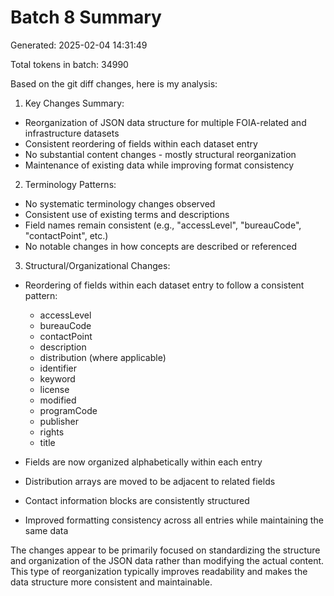 # Batch 8 Summary

Generated: 2025-02-04 14:31:49

Total tokens in batch: 34990

Based on the git diff changes, here is my analysis:

1. Key Changes Summary:
- Reorganization of JSON data structure for multiple FOIA-related and infrastructure datasets
- Consistent reordering of fields within each dataset entry
- No substantial content changes - mostly structural reorganization
- Maintenance of existing data while improving format consistency

2. Terminology Patterns:
- No systematic terminology changes observed
- Consistent use of existing terms and descriptions
- Field names remain consistent (e.g., "accessLevel", "bureauCode", "contactPoint", etc.)
- No notable changes in how concepts are described or referenced

3. Structural/Organizational Changes:
- Reordering of fields within each dataset entry to follow a consistent pattern:
  - accessLevel
  - bureauCode 
  - contactPoint
  - description
  - distribution (where applicable)
  - identifier
  - keyword
  - license
  - modified
  - programCode
  - publisher
  - rights
  - title

- Fields are now organized alphabetically within each entry
- Distribution arrays are moved to be adjacent to related fields
- Contact information blocks are consistently structured
- Improved formatting consistency across all entries while maintaining the same data

The changes appear to be primarily focused on standardizing the structure and organization of the JSON data rather than modifying the actual content. This type of reorganization typically improves readability and makes the data structure more consistent and maintainable.